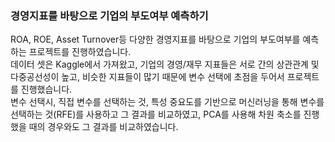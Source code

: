 ### 경영지표를 바탕으로 기업의 부도여부 예측하기
ROA, ROE, Asset Turnover등 다양한 경영지표를 바탕으로 기업의 부도여부를 예측하는 프로젝트를 진행하였습니다.  
데이터 셋은 Kaggle에서 가져왔고, 기업의 경영/재무 지표들은 서로 간의 상관관계 및 다중공선성이 높고, 비슷한 지표들이 많기 때문에
변수 선택에 초점을 두어서 프로젝트를 진행했습니다.  
변수 선택시, 직접 변수를 선택하는 것, 특성 중요도를 기반으로 머신러닝을 통해 변수를 선택하는 것(RFE)를 사용하고 그 결과를 비교하였고,
PCA를 사용해 차원 축소를 진행했을 때의 경우와도 그 결과를 비교하였습니다. 
